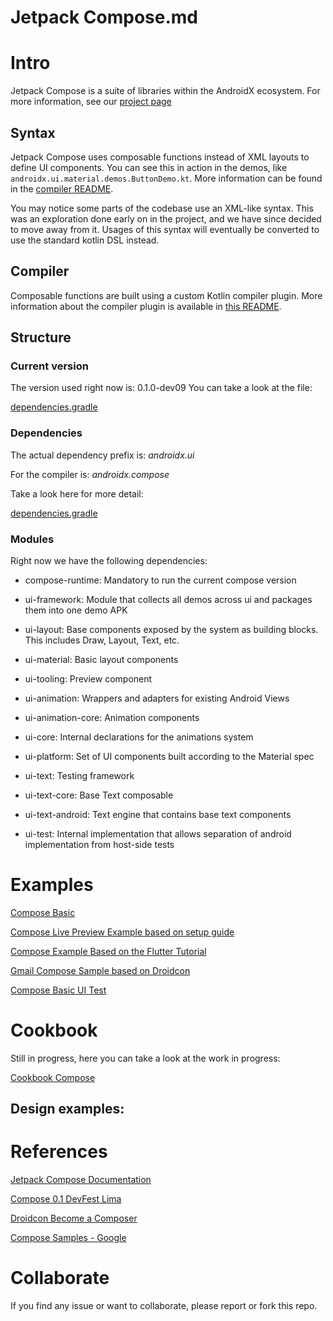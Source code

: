 # Jetpack Compose.md

# Intro

Jetpack Compose is a suite of libraries within the AndroidX ecosystem. For more information, see our [project page](https://developer.android.com/jetpackcompose)

## Syntax

Jetpack Compose uses composable functions instead of XML layouts to define UI components. You can see this in action in the demos, like `androidx.ui.material.demos.ButtonDemo.kt`. More information can be found in the [compiler README](https://android.googlesource.com/platform/frameworks/support/+/androidx-master-dev/compose/README.md).

You may notice some parts of the codebase use an XML-like syntax. This was an exploration done early on in the project, and we have since decided to move away from it. Usages of this syntax will eventually be converted to use the standard kotlin DSL instead.

## Compiler
Composable functions are built using a custom Kotlin compiler plugin. More information about the compiler plugin is available in [this README](https://android.googlesource.com/platform/frameworks/support/+/androidx-master-dev/compose/README.md).

## Structure
### Current version
  
The version used right now is: 0.1.0-dev09 You can take a look at the file:

[dependencies.gradle](https://github.com/cpinan/Android-Jetpack-Compose-Documentation/blob/master/dependencies.gradle)

### Dependencies

The actual dependency prefix is: *androidx.ui*

For the compiler is: *androidx.compose*

Take a look here for more detail:

[dependencies.gradle](https://github.com/cpinan/Android-Jetpack-Compose-Documentation/blob/master/dependencies.gradle)

### Modules

Right now we have the following dependencies:

* compose-runtime: Mandatory to run the current compose version

* ui-framework: Module that collects all demos across ui and packages them into one demo APK

* ui-layout: Base components exposed by the system as building blocks. This includes Draw, Layout, Text, etc.

* ui-material: Basic layout components

* ui-tooling: Preview component

* ui-animation: Wrappers and adapters for existing Android Views

* ui-animation-core: Animation components

* ui-core: Internal declarations for the animations system

* ui-platform: Set of UI components built according to the Material spec

* ui-text: Testing framework

* ui-text-core: Base Text composable

* ui-text-android: Text engine that contains base text components

* ui-test: Internal implementation that allows separation of android implementation from host-side tests

# Examples

[Compose Basic](https://github.com/cpinan/Android-Jetpack-Compose-Documentation/tree/master/JetpackComposeBasics)

[Compose Live Preview Example based on setup guide](https://github.com/cpinan/Android-Jetpack-Compose-Documentation/tree/master/JetpackComposeLivePreview)

[Compose Example Based on the Flutter Tutorial](https://github.com/cpinan/Android-Jetpack-Compose-Documentation/tree/master/FlutterDesigninCompose)

[Gmail Compose Sample based on Droidcon](https://github.com/cpinan/Android-Jetpack-Compose-Documentation/tree/master/ComposeGmail)

[Compose Basic UI Test](https://github.com/cpinan/Android-Jetpack-Compose-Documentation/tree/master/TestBasicCompose)


# Cookbook

Still in progress, here you can take a look at the work in progress:

[Cookbook Compose](https://github.com/cpinan/Android-Jetpack-Compose-Documentation/tree/master/JetpackComposeCookbook)

## Design examples:


# References

[Jetpack Compose Documentation](https://developer.android.com/jetpack/compose)

[Compose 0.1 DevFest Lima](https://github.com/cpinan/Android-Jetpack-Composer)

[Droidcon Become a Composer](https://www.droidcon.com/media-detail?video=412304809)

[Compose Samples - Google](https://github.com/android/compose-samples)

# Collaborate

If you find any issue or want to collaborate, please report or fork this repo.
